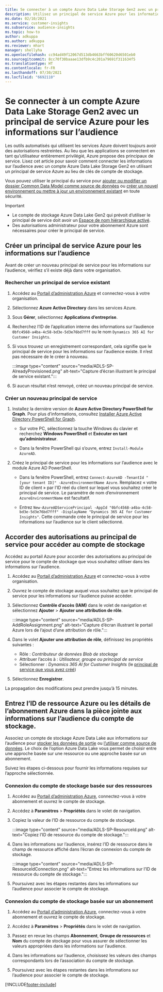 ```yaml
---
title: Se connecter à un compte Azure Data Lake Storage Gen2 avec un principal de service
description: Utilisez un principal de service Azure pour les informations sur l’audience pour vous connecter à votre propre lac de données lorsque vous l’associez aux informations sur l’audience.
ms.date: 02/10/2021
ms.service: customer-insights
ms.subservice: audience-insights
ms.topic: how-to
author: adkuppa
ms.author: adkuppa
ms.reviewer: mhart
manager: shellyha
ms.openlocfilehash: cc94ad49f12067d513db4663bff60620d6501eb0
ms.sourcegitcommit: 8cc70f30baaae13dfb9c4c201a79691f311634f5
ms.translationtype: HT
ms.contentlocale: fr-FR
ms.lasthandoff: 07/30/2021
ms.locfileid: "6692110"
---
```

# <a name="connect-to-an-azure-data-lake-storage-gen2-account-with-an-azure-service-principal-for-audience-insights"></a>Se connecter à un compte Azure Data Lake Storage Gen2 avec un principal de service Azure pour les informations sur l’audience

Les outils automatisés qui utilisent les services Azure doivent toujours avoir des autorisations restreintes. Au lieu que les applications se connectent en tant qu’utilisateur entièrement privilégié, Azure propose des principaux de service. Lisez cet article pour savoir comment connecter les informations sur l’audience avec un compte Azure Data Lake Storage Gen2 en utilisant un principal de service Azure au lieu de clés de compte de stockage. 

Vous pouvez utiliser le principal du service pour [ajouter ou modifier un dossier Common Data Model comme source de données](connect-common-data-model.md) ou [créer un nouvel environnement ou mettre à jour un environnement existant](get-started-paid.md) en toute sécurité.

> [!IMPORTANT]
> - Le compte de stockage Azure Data Lake Gen2 qui prévoit d’utiliser le principal de service doit avoir un [Espace de nom hiérarchique activé](/azure/storage/blobs/data-lake-storage-namespace).
> - Des autorisations administrateur pour votre abonnement Azure sont nécessaires pour créer le principal de service.

## <a name="create-azure-service-principal-for-audience-insights"></a>Créer un principal de service Azure pour les informations sur l’audience

Avant de créer un nouveau principal de service pour les informations sur l’audience, vérifiez s’il existe déjà dans votre organisation.

### <a name="look-for-an-existing-service-principal"></a>Rechercher un principal de service existant

1. Accédez au [Portail d’administration Azure](https://portal.azure.com) et connectez-vous à votre organisation.

2. Sélectionnez **Azure Active Directory** dans les services Azure.

3. Sous **Gérer**, sélectionnez **Applications d’entreprise**.

4. Recherchez l’ID de l’application interne des informations sur l’audience `0bfc4568-a4ba-4c58-bd3e-5d3e76bd7fff` ou le nom `Dynamics 365 AI for Customer Insights`.

5. Si vous trouvez un enregistrement correspondant, cela signifie que le principal de service pour les informations sur l’audience existe. Il n’est pas nécessaire de le créer à nouveau.
   
   :::image type="content" source="media/ADLS-SP-AlreadyProvisioned.png" alt-text="Capture d’écran illustrant le principal de service existant.":::
   
6. Si aucun résultat n’est renvoyé, créez un nouveau principal de service.

### <a name="create-a-new-service-principal"></a>Créer un nouveau principal de service

1. Installez la dernière version de **Azure Active Directory PowerShell for Graph**. Pour plus d’informations, consultez [Installer Azure Active Directory PowerShell for Graph](/powershell/azure/active-directory/install-adv2).
   - Sur votre PC, sélectionnez la touche Windows du clavier et recherchez **Windows PowerShell** et **Exécuter en tant qu’administrateur**.
   
   - Dans la fenêtre PowerShell qui s’ouvre, entrez `Install-Module AzureAD`.

2. Créez le principal de service pour les informations sur l’audience avec le module Azure AD PowerShell.
   - Dans la fenêtre PowerShell, entrez `Connect-AzureAD -TenantId "[your tenant ID]" -AzureEnvironmentName Azure`. Remplacez « votre ID de client » par l’ID réel du client sur lequel vous souhaitez créer le principal de service. Le paramètre de nom d’environnement `AzureEnvironmentName` est facultatif.
  
   - Entrez `New-AzureADServicePrincipal -AppId "0bfc4568-a4ba-4c58-bd3e-5d3e76bd7fff" -DisplayName "Dynamics 365 AI for Customer Insights"`. Cette commande crée le principal de service pour les informations sur l’audience sur le client sélectionné.  

## <a name="grant-permissions-to-the-service-principal-to-access-the-storage-account"></a>Accorder des autorisations au principal de service pour accéder au compte de stockage

Accédez au portail Azure pour accorder des autorisations au principal de service pour le compte de stockage que vous souhaitez utiliser dans les informations sur l’audience.

1. Accédez au [Portail d’administration Azure](https://portal.azure.com) et connectez-vous à votre organisation.

1. Ouvrez le compte de stockage auquel vous souhaitez que le principal de service pour les informations sur l’audience puisse accéder.

1. Sélectionnez **Contrôle d’accès (IAM)** dans le volet de navigation et sélectionnez **Ajouter** > **Ajouter une attribution de rôle**.
   
   :::image type="content" source="media/ADLS-SP-AddRoleAssignment.png" alt-text="Capture d’écran illustrant le portail Azure lors de l’ajout d’une attribution de rôle.":::
   
1. Dans le volet **Ajouter une attribution de rôle**, définissez les propriétés suivantes :
   - Rôle : *Contributeur de données Blob de stockage*
   - Attribuer l’accès à : *Utilisateur, groupe ou principal de service*
   - Sélectionner : *Dynamics 365 AI for Customer Insights* (le [principal de service que vous avez créé](#create-a-new-service-principal))

1.  Sélectionnez **Enregistrer**.

La propagation des modifications peut prendre jusqu’à 15 minutes.

## <a name="enter-the-azure-resource-id-or-the-azure-subscription-details-in-the-storage-account-attachment-to-audience-insights"></a>Entrez l’ID de ressource Azure ou les détails de l’abonnement Azure dans la pièce jointe aux informations sur l’audience du compte de stockage.

Associez un compte de stockage Azure Data Lake aux informations sur l’audience pour [stocker les données de sortie](manage-environments.md) ou [l’utiliser comme source de données](connect-dataverse-managed-lake.md). Le choix de l’option Azure Data Lake vous permet de choisir entre une approche basée sur une ressource ou une approche basée sur un abonnement.

Suivez les étapes ci-dessous pour fournir les informations requises sur l’approche sélectionnée.

### <a name="resource-based-storage-account-connection"></a>Connexion du compte de stockage basée sur des ressources

1. Accédez au [Portail d’administration Azure](https://portal.azure.com), connectez-vous à votre abonnement et ouvrez le compte de stockage.

1. Accédez à **Paramètres** > **Propriétés** dans le volet de navigation.

1. Copiez la valeur de l’ID de ressource du compte de stockage.

   :::image type="content" source="media/ADLS-SP-ResourceId.png" alt-text="Copiez l’ID de ressource du compte de stockage.":::

1. Dans les informations sur l’audience, insérez l’ID de ressource dans le champ de ressource affiché dans l’écran de connexion du compte de stockage.

   :::image type="content" source="media/ADLS-SP-ResourceIdConnection.png" alt-text="Entrez les informations sur l’ID de ressource du compte de stockage.":::   
   
1. Poursuivez avec les étapes restantes dans les informations sur l’audience pour associer le compte de stockage.

### <a name="subscription-based-storage-account-connection"></a>Connexion du compte de stockage basée sur un abonnement

1. Accédez au [Portail d’administration Azure](https://portal.azure.com), connectez-vous à votre abonnement et ouvrez le compte de stockage.

1. Accédez à **Paramètres** > **Propriétés** dans le volet de navigation.

1. Passez en revue les champs **Abonnement**, **Groupe de ressources** et **Nom** du compte de stockage pour vous assurer de sélectionner les valeurs appropriées dans les informations sur l’audience.

1. Dans les informations sur l’audience, choisissez les valeurs des champs correspondants lors de l’association du compte de stockage.
   
1. Poursuivez avec les étapes restantes dans les informations sur l’audience pour associer le compte de stockage.


[!INCLUDE[footer-include](../includes/footer-banner.md)]